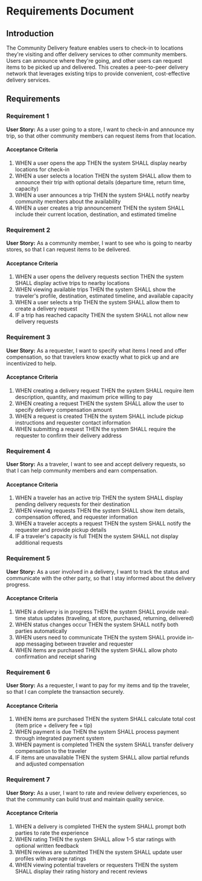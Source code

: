 # Requirements Document

## Introduction

The Community Delivery feature enables users to check-in to locations they're visiting and offer delivery services to other community members. Users can announce where they're going, and other users can request items to be picked up and delivered. This creates a peer-to-peer delivery network that leverages existing trips to provide convenient, cost-effective delivery services.

## Requirements

### Requirement 1

**User Story:** As a user going to a store, I want to check-in and announce my trip, so that other community members can request items from that location.

#### Acceptance Criteria

1. WHEN a user opens the app THEN the system SHALL display nearby locations for check-in
2. WHEN a user selects a location THEN the system SHALL allow them to announce their trip with optional details (departure time, return time, capacity)
3. WHEN a user announces a trip THEN the system SHALL notify nearby community members about the availability
4. WHEN a user creates a trip announcement THEN the system SHALL include their current location, destination, and estimated timeline

### Requirement 2

**User Story:** As a community member, I want to see who is going to nearby stores, so that I can request items to be delivered.

#### Acceptance Criteria

1. WHEN a user opens the delivery requests section THEN the system SHALL display active trips to nearby locations
2. WHEN viewing available trips THEN the system SHALL show the traveler's profile, destination, estimated timeline, and available capacity
3. WHEN a user selects a trip THEN the system SHALL allow them to create a delivery request
4. IF a trip has reached capacity THEN the system SHALL not allow new delivery requests

### Requirement 3

**User Story:** As a requester, I want to specify what items I need and offer compensation, so that travelers know exactly what to pick up and are incentivized to help.

#### Acceptance Criteria

1. WHEN creating a delivery request THEN the system SHALL require item description, quantity, and maximum price willing to pay
2. WHEN creating a request THEN the system SHALL allow the user to specify delivery compensation amount
3. WHEN a request is created THEN the system SHALL include pickup instructions and requester contact information
4. WHEN submitting a request THEN the system SHALL require the requester to confirm their delivery address

### Requirement 4

**User Story:** As a traveler, I want to see and accept delivery requests, so that I can help community members and earn compensation.

#### Acceptance Criteria

1. WHEN a traveler has an active trip THEN the system SHALL display pending delivery requests for their destination
2. WHEN viewing requests THEN the system SHALL show item details, compensation offered, and requester information
3. WHEN a traveler accepts a request THEN the system SHALL notify the requester and provide pickup details
4. IF a traveler's capacity is full THEN the system SHALL not display additional requests

### Requirement 5

**User Story:** As a user involved in a delivery, I want to track the status and communicate with the other party, so that I stay informed about the delivery progress.

#### Acceptance Criteria

1. WHEN a delivery is in progress THEN the system SHALL provide real-time status updates (traveling, at store, purchased, returning, delivered)
2. WHEN status changes occur THEN the system SHALL notify both parties automatically
3. WHEN users need to communicate THEN the system SHALL provide in-app messaging between traveler and requester
4. WHEN items are purchased THEN the system SHALL allow photo confirmation and receipt sharing

### Requirement 6

**User Story:** As a requester, I want to pay for my items and tip the traveler, so that I can complete the transaction securely.

#### Acceptance Criteria

1. WHEN items are purchased THEN the system SHALL calculate total cost (item price + delivery fee + tip)
2. WHEN payment is due THEN the system SHALL process payment through integrated payment system
3. WHEN payment is completed THEN the system SHALL transfer delivery compensation to the traveler
4. IF items are unavailable THEN the system SHALL allow partial refunds and adjusted compensation

### Requirement 7

**User Story:** As a user, I want to rate and review delivery experiences, so that the community can build trust and maintain quality service.

#### Acceptance Criteria

1. WHEN a delivery is completed THEN the system SHALL prompt both parties to rate the experience
2. WHEN rating THEN the system SHALL allow 1-5 star ratings with optional written feedback
3. WHEN reviews are submitted THEN the system SHALL update user profiles with average ratings
4. WHEN viewing potential travelers or requesters THEN the system SHALL display their rating history and recent reviews